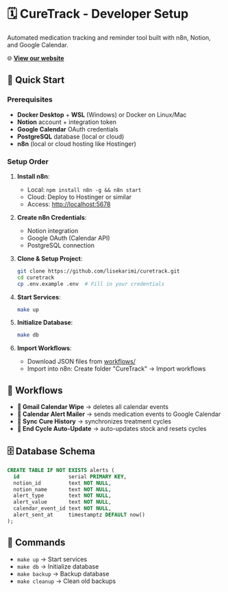 # 🗓️ CureTrack - Developer Setup

Automated medication tracking and reminder tool built with n8n, Notion, and Google Calendar.

🌐 **[View our website](https://curetrack.lisekarimi.com)**

## 🚀 Quick Start

### Prerequisites
* **Docker Desktop** + **WSL** (Windows) or Docker on Linux/Mac
* **Notion** account + integration token
* **Google Calendar** OAuth credentials
* **PostgreSQL** database (local or cloud)
* **n8n** (local or cloud hosting like Hostinger)

### Setup Order

1. **Install n8n**:
   - Local: `npm install n8n -g && n8n start`
   - Cloud: Deploy to Hostinger or similar
   - Access: [http://localhost:5678](http://localhost:5678)

2. **Create n8n Credentials**:
   - Notion integration
   - Google OAuth (Calendar API)
   - PostgreSQL connection

3. **Clone & Setup Project**:
   ```bash
   git clone https://github.com/lisekarimi/curetrack.git
   cd curetrack
   cp .env.example .env  # Fill in your credentials
   ```

4. **Start Services**:
   ```bash
   make up
   ```

5. **Initialize Database**:
   ```bash
   make db
   ```

6. **Import Workflows**:
   - Download JSON files from [workflows/](https://github.com/lisekarimi/curetrack/tree/main/workflows)
   - Import into n8n: Create folder "CureTrack" → Import workflows

## 📂 Workflows

* **📧 Gmail Calendar Wipe** → deletes all calendar events
* **📅 Calendar Alert Mailer** → sends medication events to Google Calendar
* **📖 Sync Cure History** → synchronizes treatment cycles
* **🔄 End Cycle Auto-Update** → auto-updates stock and resets cycles

## 🗄️ Database Schema

```sql
CREATE TABLE IF NOT EXISTS alerts (
  id                serial PRIMARY KEY,
  notion_id         text NOT NULL,
  notion_name       text NOT NULL,
  alert_type        text NOT NULL,
  alert_value       text NOT NULL,
  calendar_event_id text NOT NULL,
  alert_sent_at     timestamptz DEFAULT now()
);
```

## 🔧 Commands

- `make up` → Start services
- `make db` → Initialize database
- `make backup` → Backup database
- `make cleanup` → Clean old backups
